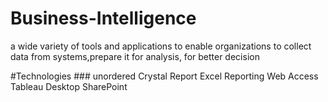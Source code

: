 # Business-Intelligence
a wide variety of tools and applications  to enable organizations to collect data from systems,prepare it for analysis, for better decision

#Technologies ### unordered
Crystal Report
Excel Reporting
Web Access
Tableau Desktop
SharePoint 

